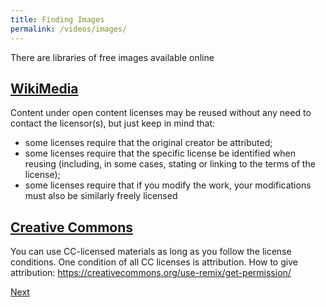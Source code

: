 ```yaml
---
title: Finding Images
permalink: /videos/images/
---
```


There are libraries of free images available online

## [WikiMedia](https://commons.wikimedia.org/wiki/Main_Page)

Content under open content licenses may be reused without any need to contact the licensor(s), but just keep in mind that:

* some licenses require that the original creator be attributed;
* some licenses require that the specific license be identified when reusing (including, in some cases, stating or linking to the terms of the license);
* some licenses require that if you modify the work, your modifications must also be similarly freely licensed

## [Creative Commons](https://search.creativecommons.org/)

You can use CC-licensed materials as long as you follow the license conditions.
One condition of all CC licenses is attribution.
How to give attribution: https://creativecommons.org/use-remix/get-permission/



[Next](/storytelling/videos/editing/)